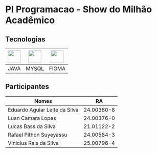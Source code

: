 # PI Programacao - Show do Milhão Acadêmico

## Tecnologias
|<img src="https://cdn.jsdelivr.net/gh/devicons/devicon@latest/icons/java/java-original-wordmark.svg" width="40"/>|<img src="https://cdn.jsdelivr.net/gh/devicons/devicon@latest/icons/mysql/mysql-original-wordmark.svg" width="40"/>|<img src="https://cdn.jsdelivr.net/gh/devicons/devicon@latest/icons/figma/figma-original.svg" width="40"/>|
|-----------------------------------------------------------------------------------------------------------------|-------------------------------------------------------------------------------------------------------------------|----------------------------------------------------------------------------------------------------------|
|JAVA                                                                                                             |MYSQL                                                                                                              |FIGMA                                                                                                     |

## Participantes
|Nomes                        |RA        |
|-----------------------------|----------|
|Eduardo Aguiar Leite da Silva|24.00380-8|
|Luan Camara Lopes            |24.00376-0|
|Lucas Bass da Silva          |21.01122-2|
|Rafael Pithon Suyeyassu      |24.00584-3|
|Vinicius Reis da Silva       |25.00796-4|